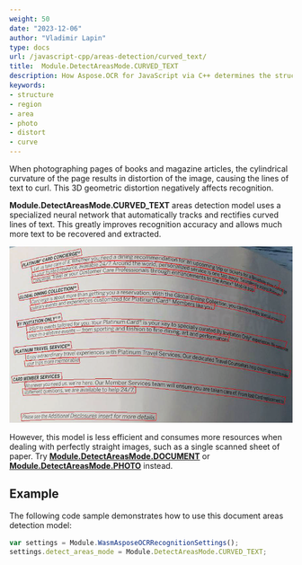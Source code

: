 ```yaml
---
weight: 50
date: "2023-12-06"
author: "Vladimir Lapin"
type: docs
url: /javascript-cpp/areas-detection/curved_text/
title:  Module.DetectAreasMode.CURVED_TEXT
description: How Aspose.OCR for JavaScript via C++ determines the structure of a document using the Module.DetectAreasMode.CURVED_TEXT model.
keywords:
- structure
- region
- area
- photo
- distort
- curve
---
```


When photographing pages of books and magazine articles, the cylindrical curvature of the page results in distortion of the image, causing the lines of text to curl. This 3D geometric distortion negatively affects recognition.

**Module.DetectAreasMode.CURVED_TEXT** areas detection model uses a specialized neural network that automatically tracks and rectifies curved lines of text. This greatly improves recognition accuracy and allows much more text to be recovered and extracted.

![Detecting and rectifying curved lines of text](curved_text.png)

However, this model is less efficient and consumes more resources when dealing with perfectly straight images, such as a single scanned sheet of paper. Try [**Module.DetectAreasMode.DOCUMENT**](/ocr/javascript-cpp/areas-detection/document/) or [**Module.DetectAreasMode.PHOTO**](/ocr/javascript-cpp/areas-detection/photo/) instead.

## Example

The following code sample demonstrates how to use this document areas detection model:

```javascript
var settings = Module.WasmAsposeOCRRecognitionSettings();
settings.detect_areas_mode = Module.DetectAreasMode.CURVED_TEXT;
```
